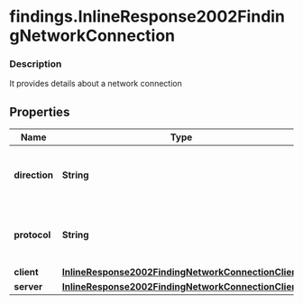 # findings.InlineResponse2002FindingNetworkConnection

### Description

It provides details about a network connection

## Properties
Name | Type | Description | Notes
------------ | ------------- | ------------- | -------------
**direction** | **String** | The direction of this network connection | [optional] 
**protocol** | **String** | The protocol of this network connection | [optional] 
**client** | [**InlineResponse2002FindingNetworkConnectionClient**](InlineResponse2002FindingNetworkConnectionClient.md) |  | [optional] 
**server** | [**InlineResponse2002FindingNetworkConnectionClient**](InlineResponse2002FindingNetworkConnectionClient.md) |  | [optional] 

